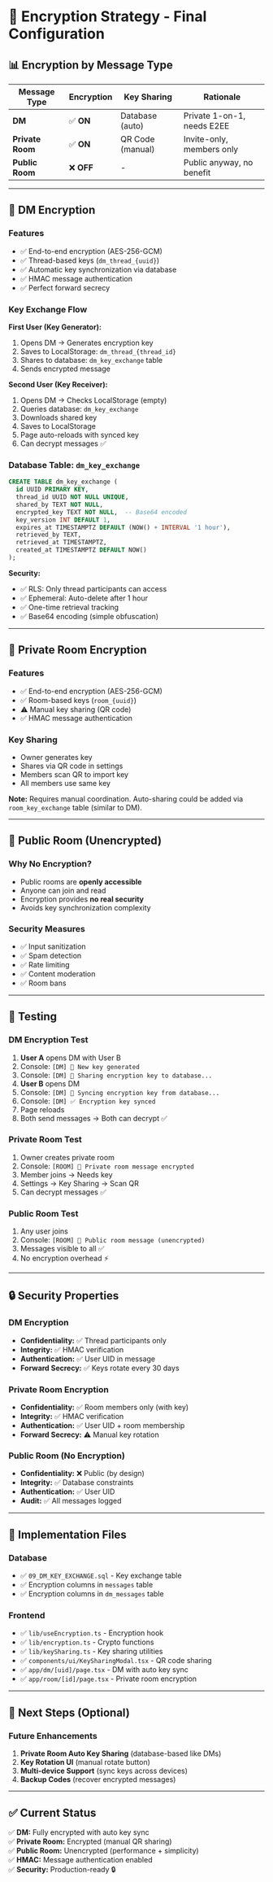 # 🔐 Encryption Strategy - Final Configuration

## 📊 Encryption by Message Type

| Message Type | Encryption | Key Sharing | Rationale |
|-------------|-----------|-------------|-----------|
| **DM** | ✅ **ON** | Database (auto) | Private 1-on-1, needs E2EE |
| **Private Room** | ✅ **ON** | QR Code (manual) | Invite-only, members only |
| **Public Room** | ❌ **OFF** | - | Public anyway, no benefit |

---

## 🔐 DM Encryption

### Features
- ✅ End-to-end encryption (AES-256-GCM)
- ✅ Thread-based keys (`dm_thread_{uuid}`)
- ✅ Automatic key synchronization via database
- ✅ HMAC message authentication
- ✅ Perfect forward secrecy

### Key Exchange Flow

**First User (Key Generator):**
1. Opens DM → Generates encryption key
2. Saves to LocalStorage: `dm_thread_{thread_id}`
3. Shares to database: `dm_key_exchange` table
4. Sends encrypted message

**Second User (Key Receiver):**
1. Opens DM → Checks LocalStorage (empty)
2. Queries database: `dm_key_exchange`
3. Downloads shared key
4. Saves to LocalStorage
5. Page auto-reloads with synced key
6. Can decrypt messages ✅

### Database Table: `dm_key_exchange`

```sql
CREATE TABLE dm_key_exchange (
  id UUID PRIMARY KEY,
  thread_id UUID NOT NULL UNIQUE,
  shared_by TEXT NOT NULL,
  encrypted_key TEXT NOT NULL,  -- Base64 encoded
  key_version INT DEFAULT 1,
  expires_at TIMESTAMPTZ DEFAULT (NOW() + INTERVAL '1 hour'),
  retrieved_by TEXT,
  retrieved_at TIMESTAMPTZ,
  created_at TIMESTAMPTZ DEFAULT NOW()
);
```

**Security:**
- ✅ RLS: Only thread participants can access
- ✅ Ephemeral: Auto-delete after 1 hour
- ✅ One-time retrieval tracking
- ✅ Base64 encoding (simple obfuscation)

---

## 🔐 Private Room Encryption

### Features
- ✅ End-to-end encryption (AES-256-GCM)
- ✅ Room-based keys (`room_{uuid}`)
- ⚠️ Manual key sharing (QR code)
- ✅ HMAC message authentication

### Key Sharing
- Owner generates key
- Shares via QR code in settings
- Members scan QR to import key
- All members use same key

**Note:** Requires manual coordination. Auto-sharing could be added via `room_key_exchange` table (similar to DM).

---

## 📢 Public Room (Unencrypted)

### Why No Encryption?
- Public rooms are **openly accessible**
- Anyone can join and read
- Encryption provides **no real security**
- Avoids key synchronization complexity

### Security Measures
- ✅ Input sanitization
- ✅ Spam detection
- ✅ Rate limiting
- ✅ Content moderation
- ✅ Room bans

---

## 🧪 Testing

### DM Encryption Test
1. **User A** opens DM with User B
2. Console: `[DM] 🔑 New key generated`
3. Console: `[DM] 🔐 Sharing encryption key to database...`
4. **User B** opens DM
5. Console: `[DM] 🔄 Syncing encryption key from database...`
6. Console: `[DM] ✅ Encryption key synced`
7. Page reloads
8. Both send messages → Both can decrypt ✅

### Private Room Test
1. Owner creates private room
2. Console: `[ROOM] 🔐 Private room message encrypted`
3. Member joins → Needs key
4. Settings → Key Sharing → Scan QR
5. Can decrypt messages ✅

### Public Room Test
1. Any user joins
2. Console: `[ROOM] 📢 Public room message (unencrypted)`
3. Messages visible to all ✅
4. No encryption overhead ⚡

---

## 🔒 Security Properties

### DM Encryption
- **Confidentiality:** ✅ Thread participants only
- **Integrity:** ✅ HMAC verification
- **Authentication:** ✅ User UID in message
- **Forward Secrecy:** ✅ Keys rotate every 30 days

### Private Room Encryption
- **Confidentiality:** ✅ Room members only (with key)
- **Integrity:** ✅ HMAC verification
- **Authentication:** ✅ User UID + room membership
- **Forward Secrecy:** ⚠️ Manual key rotation

### Public Room (No Encryption)
- **Confidentiality:** ❌ Public (by design)
- **Integrity:** ✅ Database constraints
- **Authentication:** ✅ User UID
- **Audit:** ✅ All messages logged

---

## 📝 Implementation Files

### Database
- ✅ `09_DM_KEY_EXCHANGE.sql` - Key exchange table
- ✅ Encryption columns in `messages` table
- ✅ Encryption columns in `dm_messages` table

### Frontend
- ✅ `lib/useEncryption.ts` - Encryption hook
- ✅ `lib/encryption.ts` - Crypto functions
- ✅ `lib/keySharing.ts` - Key sharing utilities
- ✅ `components/ui/KeySharingModal.tsx` - QR code sharing
- ✅ `app/dm/[uid]/page.tsx` - DM with auto key sync
- ✅ `app/room/[id]/page.tsx` - Private room encryption

---

## 🎯 Next Steps (Optional)

### Future Enhancements
1. **Private Room Auto Key Sharing** (database-based like DMs)
2. **Key Rotation UI** (manual rotate button)
3. **Multi-device Support** (sync keys across devices)
4. **Backup Codes** (recover encrypted messages)

---

## ✅ Current Status

✅ **DM:** Fully encrypted with auto key sync  
✅ **Private Room:** Encrypted (manual QR sharing)  
✅ **Public Room:** Unencrypted (performance + simplicity)  
✅ **HMAC:** Message authentication enabled  
✅ **Security:** Production-ready 🔒



